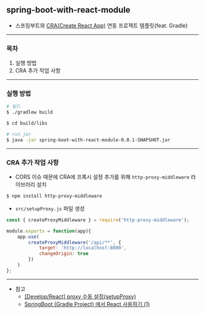 ## spring-boot-with-react-module

- 스프링부트와 [CRA(Create React App)](https://create-react-app.dev/docs/getting-started) 연동 프로젝트 템플릿(feat. Gradle)

---

### 목차

1. 실행 방법
1. CRA 추가 작업 사항

---

### 실행 방법

```bash
# 빌드
$ ./gradlew build

$ cd build/libs

# run jar
$ java -jar spring-boot-with-react-module-0.0.1-SNAPSHOT.jar
```

---

### CRA 추가 작업 사항

- CORS 이슈 때문에 CRA에 프록시 설정 추가를 위해 `http-proxy-middleware` 라이브러리 설치

```bash
$ npm install http-proxy-middleware
```

- `src/setupProxy.js` 파일 생성

```javascript
const { createProxyMiddleware } = require('http-proxy-middleware');

module.exports = function(app){
    app.use(
        createProxyMiddleware('/api/**', {
            target: 'http://localhost:8080',
            changeOrigin: true
        })
    )
};
```

---

- 참고
  - [[Develop/React] proxy 수동 설정(setupProxy)](https://hoons-up.tistory.com/26) 
  - [SpringBoot (Gradle Project) 에서 React 사용하기 (1)](https://bug41.tistory.com/121)

